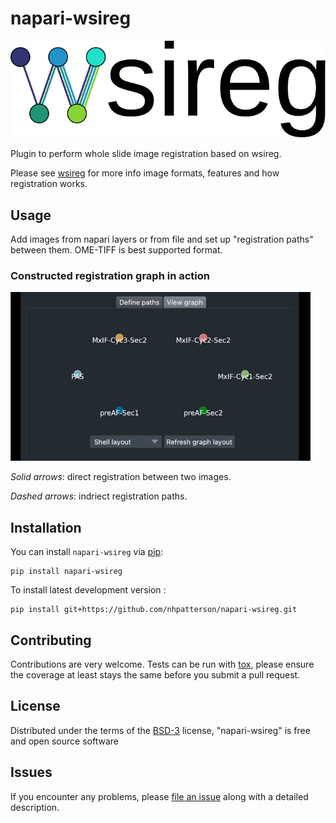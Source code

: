 # napari-wsireg

![Alt text](https://github.com/NHPatterson/napari-wsireg/blob/main/src/napari_wsireg/gui/resources/wsireg-logo-light.svg?raw=true "wsireg")

[//]: # ([![License]&#40;https://img.shields.io/pypi/l/napari-wsireg.svg?color=green&#41;]&#40;https://github.com/nhpatterson/napari-wsireg/raw/main/LICENSE&#41;)

[//]: # ([![PyPI]&#40;https://img.shields.io/pypi/v/napari-wsireg.svg?color=green&#41;]&#40;https://pypi.org/project/napari-wsireg&#41;)

[//]: # ([![Python Version]&#40;https://img.shields.io/pypi/pyversions/napari-wsireg.svg?color=green&#41;]&#40;https://python.org&#41;)

[//]: # ([![tests]&#40;https://github.com/nhpatterson/napari-wsireg/workflows/tests/badge.svg&#41;]&#40;https://github.com/nhpatterson/napari-wsireg/actions&#41;)

[//]: # ([![napari hub]&#40;https://img.shields.io/endpoint?url=https://api.napari-hub.org/shields/napari-wsireg&#41;]&#40;https://napari-hub.org/plugins/napari-wsireg&#41;)


Plugin to perform whole slide image registration based on wsireg.

Please see [wsireg](https://github.com/nhpatterson/wsireg) for more info image formats, features and how registration works.


## Usage

Add images from napari layers or from file and set up "registration paths" between them. OME-TIFF is best supported format.

### Constructed registration graph in action

![Alt Text](assets/graph_in_action.gif)


_Solid arrows_: direct registration between two images.

_Dashed arrows_: indriect registration paths.

## Installation

You can install `napari-wsireg` via [pip]:

    pip install napari-wsireg



To install latest development version :

    pip install git+https://github.com/nhpatterson/napari-wsireg.git


## Contributing

Contributions are very welcome. Tests can be run with [tox], please ensure
the coverage at least stays the same before you submit a pull request.

## License

Distributed under the terms of the [BSD-3] license,
"napari-wsireg" is free and open source software

## Issues

If you encounter any problems, please [file an issue] along with a detailed description.

[napari]: https://github.com/napari/napari
[Cookiecutter]: https://github.com/audreyr/cookiecutter
[@napari]: https://github.com/napari
[MIT]: http://opensource.org/licenses/MIT
[BSD-3]: http://opensource.org/licenses/BSD-3-Clause
[GNU GPL v3.0]: http://www.gnu.org/licenses/gpl-3.0.txt
[GNU LGPL v3.0]: http://www.gnu.org/licenses/lgpl-3.0.txt
[Apache Software License 2.0]: http://www.apache.org/licenses/LICENSE-2.0
[Mozilla Public License 2.0]: https://www.mozilla.org/media/MPL/2.0/index.txt
[cookiecutter-napari-plugin]: https://github.com/napari/cookiecutter-napari-plugin

[file an issue]: https://github.com/nhpatterson/napari-wsireg/issues

[napari]: https://github.com/napari/napari
[tox]: https://tox.readthedocs.io/en/latest/
[pip]: https://pypi.org/project/pip/
[PyPI]: https://pypi.org/
